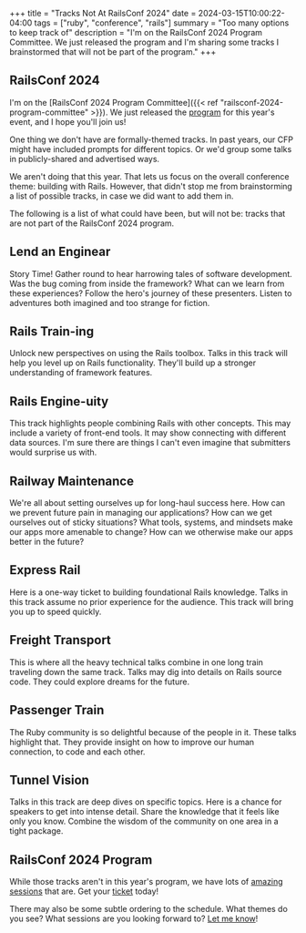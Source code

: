 +++
title = "Tracks Not At RailsConf 2024"
date = 2024-03-15T10:00:22-04:00
tags = ["ruby", "conference", "rails"]
summary = "Too many options to keep track of"
description = "I'm on the RailsConf 2024 Program Committee. We just released the program and I'm sharing some tracks I brainstormed that will not be part of the program."
+++

## RailsConf 2024

I'm on the [RailsConf 2024 Program Committee]({{< ref "railsconf-2024-program-committee" >}}). We just released the [program](https://railsconf.org/schedule/) for this year's event, and I hope you'll join us!

One thing we don't have are formally-themed tracks. In past years, our CFP might have included prompts for different topics. Or we'd group some talks in publicly-shared and advertised ways.

We aren't doing that this year. That lets us focus on the overall conference theme: building with Rails. However, that didn't stop me from brainstorming a list of possible tracks, in case we did want to add them in.

The following is a list of what could have been, but will not be: tracks that are not part of the RailsConf 2024 program.

## Lend an Enginear

Story Time! Gather round to hear harrowing tales of software development. Was the bug coming from inside the framework? What can we learn from these experiences? Follow the hero's journey of these presenters. Listen to adventures both imagined and too strange for fiction.

## Rails Train-ing

Unlock new perspectives on using the Rails toolbox. Talks in this track will help you level up on Rails functionality. They'll build up a stronger understanding of framework features.

## Rails Engine-uity

This track highlights people combining Rails with other concepts. This may include a variety of front-end tools. It may show connecting with different data sources. I'm sure there are things I can't even imagine that submitters would surprise us with.

## Railway Maintenance

We're all about setting ourselves up for long-haul success here. How can we prevent future pain in managing our applications? How can we get ourselves out of sticky situations? What tools, systems, and mindsets make our apps more amenable to change? How can we otherwise make our apps better in the future?

## Express Rail

Here is a one-way ticket to building foundational Rails knowledge. Talks in this track assume no prior experience for the audience. This track will bring you up to speed quickly.

## Freight Transport

This is where all the heavy technical talks combine in one long train traveling down the same track. Talks may dig into details on Rails source code. They could explore dreams for the future.

## Passenger Train

The Ruby community is so delightful because of the people in it. These talks highlight that. They provide insight on how to improve our human connection, to code and each other.

## Tunnel Vision

Talks in this track are deep dives on specific topics. Here is a chance for speakers to get into intense detail. Share the knowledge that it feels like only you know. Combine the wisdom of the community on one area in a tight package.

## RailsConf 2024 Program

While those tracks aren't in this year's program, we have lots of [amazing sessions](https://railsconf.org/schedule/) that are. Get your [ticket](https://ti.to/railsconf/2024) today!

There may also be some subtle ordering to the schedule. What themes do you see? What sessions are you looking forward to? [Let me know](https://ruby.social/@kevin_j_m/112090218913981735)! 
